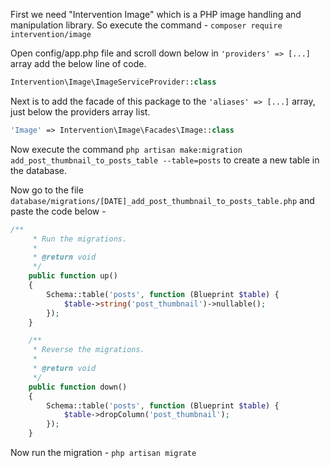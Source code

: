 First we need "Intervention Image" which is a PHP image handling and manipulation library. So execute the command - `composer require intervention/image`


Open config/app.php file and scroll down below in `'providers' => [...]` array add the below line of code.
```PHP
Intervention\Image\ImageServiceProvider::class
```


Next is to add the facade of this package to the `'aliases' => [...]` array, just below the providers array list.
```PHP
'Image' => Intervention\Image\Facades\Image::class
```


Now execute the command `php artisan make:migration add_post_thumbnail_to_posts_table --table=posts` to create a new table in the database.

Now go to the file `database/migrations/[DATE]_add_post_thumbnail_to_posts_table.php` and paste the code below -
```PHP
/**
     * Run the migrations.
     *
     * @return void
     */
    public function up()
    {
        Schema::table('posts', function (Blueprint $table) {
            $table->string('post_thumbnail')->nullable();
        });
    }

    /**
     * Reverse the migrations.
     *
     * @return void
     */
    public function down()
    {
        Schema::table('posts', function (Blueprint $table) {
            $table->dropColumn('post_thumbnail');
        });
    }
```


Now run the migration - `php artisan migrate`
